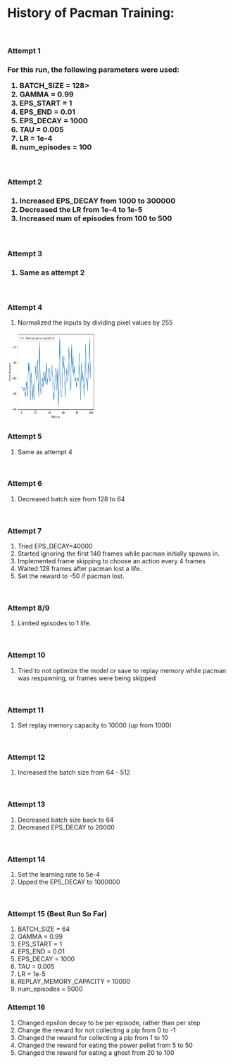 <h1>History of Pacman Training:</h1>
<br>
<h3>Attempt 1<h3>
For this run, the following parameters were used:
<ol>
    <li>BATCH_SIZE = 128></li>
    <li>GAMMA = 0.99</li>
    <li>EPS_START = 1</li>
    <li>EPS_END = 0.01</li>
    <li>EPS_DECAY = 1000</li>
    <li>TAU = 0.005</li>
    <li>LR = 1e-4</li>
    <li>num_episodes = 100</li>
</ol>
<br>
<h3>Attempt 2<h3>
<ol>
    <li>Increased EPS_DECAY from 1000 to 300000</li>
    <li>Decreased the LR from 1e-4 to 1e-5</li>
    <li>Increased num of episodes from 100 to 500</li>
</ol>
<br>
<h3>Attempt 3<h3>
<ol>
    <li>Same as attempt 2</li>
</ol>
<br>
<h3>Attempt 4</h3>
<ol>
    <li>Normalized the inputs by dividing pixel values by 255</li>
</ol>
<img src="4/Rewards_Plot.png" width="200" height="200">
<br>
<h3>Attempt 5</h3>
<ol>
    <li>Same as attempt 4</li>
</ol>
<br>
<h3>Attempt 6</h3>
<ol>
    <li>Decreased batch size from 128 to 64 </li>
</ol>
<br>
<h3>Attempt 7</h3>
<ol>
    <li>Tried EPS_DECAY=40000</li>
    <li>Started ignoring the first 140 frames while pacman initially spawns in.</li>
    <li>Implemented frame skipping to choose an action every 4 frames</li>
    <li>Waited 128 frames after pacman lost a life.</li>
    <li>Set the reward to -50 if pacman lost.</li>
</ol>
<br>
<h3>Attempt 8/9</h3>
<ol>
    <li>Limited episodes to 1 life.</li>
</ol>
<br>
<h3>Attempt 10</h3>
<ol>
    <li>Tried to not optimize the model or save to replay memory while pacman was respawning, or frames were being skipped</li>
</ol>
<br>
<h3>Attempt 11</h3>
<ol>
    <li>Set replay memory capacity to 10000 (up from 1000)</li>
</ol>
<br>
<h3>Attempt 12</h3>
<ol>
    <li>Increased the batch size from 64 - 512</li>
</ol>
<br>
<h3>Attempt 13</h3>
<ol>
    <li>Decreased batch size back to 64</li>
    <li>Decreased EPS_DECAY to 20000</li>
</ol>
<br>
<h3>Attempt 14</h3>
<ol>
    <li>Set the learning rate to 5e-4</li>
    <li>Upped the EPS_DECAY to 1000000</li>
</ol>
<br>
<h3>Attempt 15 (Best Run So Far)</h3>
<ol>
    <li>BATCH_SIZE = 64</li>
    <li>GAMMA = 0.99</li>
    <li>EPS_START = 1</li>
    <li>EPS_END = 0.01</li>
    <li>EPS_DECAY = 1000</li> 
    <li>TAU = 0.005</li>
    <li>LR = 1e-5</li>
    <li>REPLAY_MEMORY_CAPACITY = 10000</li>
    <li>num_episodes = 5000</li>
</ol>
<h3>Attempt 16</h3>
<ol>
    <li>Changed epsilon decay to be per episode, rather than per step</li>
    <li>Change the reward for not collecting a pip from 0 to -1</li>
    <li>Changed the reward for collecting a pip from 1 to 10</li>
    <li>Changed the reward for eating the power pellet from 5 to 50</li>
    <li>Changed the reward for eating a ghost from 20 to 100</li>
</ol>